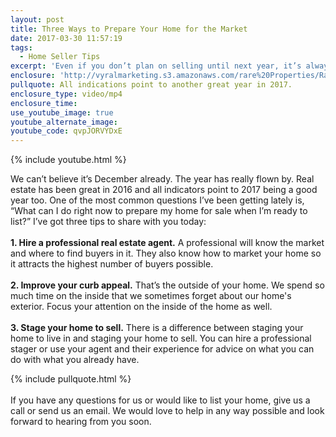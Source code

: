 ```yaml
---
layout: post
title: Three Ways to Prepare Your Home for the Market
date: 2017-03-30 11:57:19
tags:
  - Home Seller Tips
excerpt: 'Even if you don’t plan on selling until next year, it’s always good to be prepared. Here are three ways to get your home ready now before you list.'
enclosure: 'http://vyralmarketing.s3.amazonaws.com/rare%20Properties/Raleigh%20Real%20Estate-%20Dec%201.mp4'
pullquote: All indications point to another great year in 2017.
enclosure_type: video/mp4
enclosure_time:
use_youtube_image: true
youtube_alternate_image:
youtube_code: qvpJORVYDxE
---
```



{% include youtube.html %}

We can’t believe it’s December already. The year has really flown by. Real estate has been great in 2016 and all indicators point to 2017 being a good year too. One of the most common questions I’ve been getting lately is, “What can I do right now to prepare my home for sale when I’m ready to list?” I’ve got three tips to share with you today:
<br>
<br>**1. Hire a professional real estate agent.** A professional will know the market and where to find buyers in it. They also know how to market your home so it attracts the highest number of buyers possible.
<br>
<br>**2. Improve your curb appeal.** That’s the outside of your home. We spend so much time on the inside that we sometimes forget about our home's exterior. Focus your attention on the inside of the home as well.
<br>
<br>**3. Stage your home to sell.** There is a difference between staging your home to live in and staging your home to sell. You can hire a professional stager or use your agent and their experience for advice on what you can do with what you already have.

{% include pullquote.html %}
<br>
<br>If you have any questions for us or would like to list your home, give us a call or send us an email. We would love to help in any way possible and look forward to hearing from you soon.